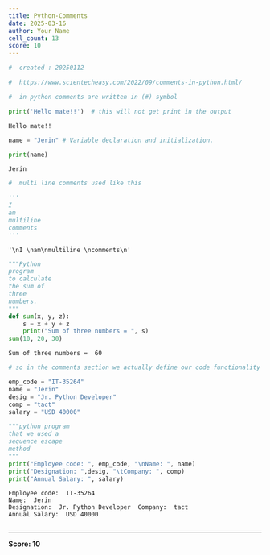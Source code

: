 ```yaml
---
title: Python-Comments
date: 2025-03-16
author: Your Name
cell_count: 13
score: 10
---
```


```python
#  created : 20250112
```


```python
#  https://www.scientecheasy.com/2022/09/comments-in-python.html/
```


```python
#  in python comments are written in (#) symbol
```


```python
print('Hello mate!!')  # this will not get print in the output
```

    Hello mate!!



```python
name = "Jerin" # Variable declaration and initialization.

```


```python
print(name)
```

    Jerin



```python
#  multi line comments used like this 
```


```python
'''
I 
am
multiline 
comments
'''
```




    '\nI \nam\nmultiline \ncomments\n'




```python
"""Python
program
to calculate
the sum of
three
numbers.
"""
def sum(x, y, z):
    s = x + y + z
    print("Sum of three numbers = ", s)
sum(10, 20, 30)
```

    Sum of three numbers =  60



```python
# so in the comments section we actually define our code functionality and some clear explane=tion about our code 
```


```python
emp_code = "IT-35264"
name = "Jerin"
desig = "Jr. Python Developer"
comp = "tact"
salary = "USD 40000"
```


```python
"""python program
that we used a 
sequence escape  
method
"""
print("Employee code: ", emp_code, "\nName: ", name)
print("Designation: ",desig, "\tCompany: ", comp)
print("Annual Salary: ", salary)
```

    Employee code:  IT-35264 
    Name:  Jerin
    Designation:  Jr. Python Developer 	Company:  tact
    Annual Salary:  USD 40000



```python

```


---
**Score: 10**